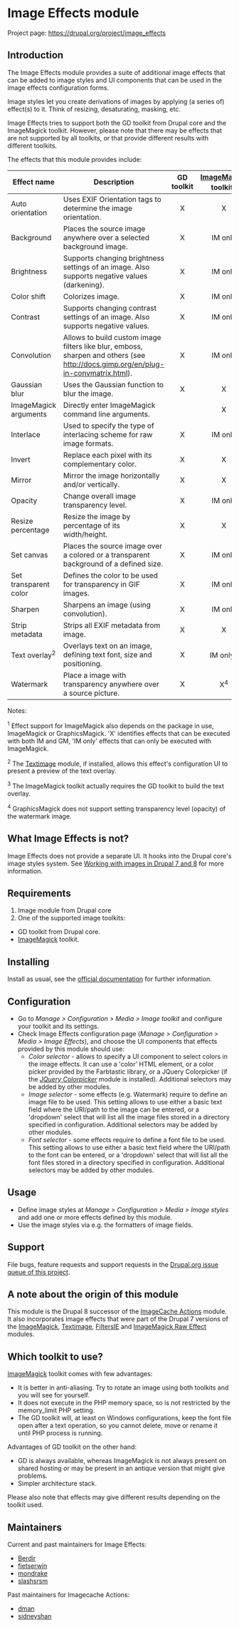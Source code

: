 # Image Effects module

Project page: https://drupal.org/project/image_effects


## Introduction

The Image Effects module provides a suite of additional image effects that can
be added to image styles and UI components that can be used in the image effects
configuration forms.

Image styles let you create derivations of images by applying (a series of)
effect(s) to it. Think of resizing, desaturating, masking, etc.

Image Effects tries to support both the GD toolkit from Drupal core and the
ImageMagick toolkit. However, please note that there may be effects that are
not supported by all toolkits, or that provide different results with different
toolkits.

The effects that this module provides include:

Effect name      | Description                                                                                  | GD toolkit | [ImageMagick](https://drupal.org/project/imagemagick) toolkit<sup>1</sup> |
-----------------|----------------------------------------------------------------------------------------------|:----------:|:-------------------:|
Auto orientation | Uses EXIF Orientation tags to determine the image orientation.                               | X          | X                   |
Background       | Places the source image anywhere over a selected background image.                           | X          | IM only             |
Brightness       | Supports changing brightness settings of an image. Also supports negative values (darkening).| X          | IM only             |
Color shift      | Colorizes image.                                                                             | X          | IM only             |
Contrast         | Supports changing contrast settings of an image. Also supports negative values.              | X          | IM only             |
Convolution      | Allows to build custom image filters like blur, emboss, sharpen and others (see http://docs.gimp.org/en/plug-in-convmatrix.html). | X          | IM only             |
Gaussian blur    | Uses the Gaussian function to blur the image.                                                | X          | X                   |
ImageMagick arguments | Directly enter ImageMagick command line arguments.                                      |            | X                   |
Interlace        | Used to specify the type of interlacing scheme for raw image formats.                        | X          | IM only             |
Invert           | Replace each pixel with its complementary color.                                             | X          | X                   |
Mirror           | Mirror the image horizontally and/or vertically.                                             | X          | X                   |
Opacity          | Change overall image transparency level.                                                     | X          | IM only             |
Resize percentage | Resize the image by percentage of its width/height.                                         | X          | X                   |
Set canvas       | Places the source image over a colored or a transparent background of a defined size.        | X          | IM only             |
Set transparent color | Defines the color to be used for transparency in GIF images.                            | X          | IM only             |
Sharpen          | Sharpens an image (using convolution).                                                       | X          | IM only             |
Strip metadata   | Strips all EXIF metadata from image.                                                         | X          | X                   |
Text overlay<sup>2</sup> | Overlays text on an image, defining text font, size and positioning.                 | X          | IM only<sup>3</sup> |
Watermark        | Place a image with transparency anywhere over a source picture.                              | X          | X<sup>4</sup>       |

Notes:

<sup>1</sup> Effect support for ImageMagick also depends on the package in
use, ImageMagick or GraphicsMagick. 'X' identifies effects that can be executed
with both IM and GM, 'IM only' effects that can only be executed with
ImageMagick.

<sup>2</sup> The [Textimage](https://drupal.org/project/textimage) module, if
installed, allows this effect's configuration UI to present a preview of the
text overlay.

<sup>3</sup> The ImageMagick toolkit actually requires the GD toolkit to build
the text overlay.

<sup>4</sup> GraphicsMagick does not support setting transparency level
(opacity) of the watermark image.


## What Image Effects is not?

Image Effects does not provide a separate UI. It hooks into the Drupal core's
image styles system. See [Working with images in Drupal 7 and 8](https://drupal.org/documentation/modules/image) for more
information.


## Requirements

1. Image module from Drupal core
1. One of the supported image toolkits:
  - GD toolkit from Drupal core.
  - [ImageMagick](https://drupal.org/project/imagemagick) toolkit.


## Installing

Install as usual, see the [official documentation](https://www.drupal.org/documentation/install/modules-themes/modules-8)
for further information.


## Configuration

- Go to _Manage > Configuration > Media > Image toolkit_ and configure your
  toolkit and its settings.
- Check Image Effects configuration page (_Manage > Configuration > Media >
  Image Effects_), and choose the UI components that effects provided by this
  module should use:
  - _Color selector_ - allows to specify a UI component to select colors in the
    image effects. It can use a 'color' HTML element, or a color picker
    provided by the Farbtastic library, or a JQuery Colorpicker (if the [_JQuery
    Colorpicker_](https://www.drupal.org/project/jquery_colorpicker) module is
    installed). Additional selectors may be added by other modules.
  - _Image selector_ - some effects (e.g. Watermark) require to define an image
    file to be used. This setting allows to use either a basic text field where
    the URI/path to the image can be entered, or a 'dropdown' select that will
    list all the image files stored in a directory specified in configuration.
    Additional selectors may be added by other modules.
  - _Font selector_ - some effects require to define a font file to be used.
    This setting allows to use either a basic text field where the URI/path to
    the font can be entered, or a 'dropdown' select that will list all the font
    files stored in a directory specified in configuration. Additional
    selectors may be added by other modules.


## Usage

- Define image styles at _Manage > Configuration > Media > Image styles_ and add
  one or more effects defined by this module.
- Use the image styles via e.g. the formatters of image fields.


## Support

File bugs, feature requests and support requests in the [Drupal.org issue queue
of this project](https://www.drupal.org/project/issues/image_effects).


## A note about the origin of this module

This module is the Drupal 8 successor of the [ImageCache Actions](https://www.drupal.org/project/imagecache_actions) module.
It also incorporates image effects that were part of the Drupal 7 versions of the
[ImageMagick](https://drupal.org/project/imagemagick), [Textimage](https://drupal.org/project/textimage), [FiltersIE](https://www.drupal.org/project/filtersie)
and [ImageMagick Raw Effect](https://www.drupal.org/project/im_raw) modules.


## Which toolkit to use?

[ImageMagick](https://drupal.org/project/imagemagick) toolkit comes with few advantages:
- It is better in anti-aliasing. Try to rotate an image using both toolkits and
  you will see for yourself.
- It does not execute in the PHP memory space, so is not restricted by the
  memory_limit PHP setting.
- The GD toolkit will, at least on Windows configurations, keep the font file
  open after a text operation, so you cannot delete, move or rename it until PHP
  process is running.

Advantages of GD toolkit on the other hand:
- GD is always available, whereas ImageMagick is not always present on shared
  hosting or may be present in an antique version that might give problems.
- Simpler architecture stack.

Please also note that effects may give different results depending on the
toolkit used.


## Maintainers

Current and past maintainers for Image Effects:
- [Berdir](https://www.drupal.org/u/Berdir)
- [fietserwin](https://www.drupal.org/u/fietserwin)
- [mondrake](https://www.drupal.org/u/mondrake)
- [slashsrsm](https://www.drupal.org/u/slashrsm)

Past maintainers for Imagecache Actions:
- [dman](https://drupal.org/user/33240)
- [sidneyshan](https://drupal.org/user/652426)
